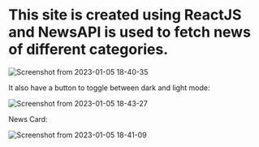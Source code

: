 <h1>This site is created using ReactJS and NewsAPI is used to fetch news of different categories.</h1>

![Screenshot from 2023-01-05 18-40-35](https://user-images.githubusercontent.com/89219332/210788741-2eab206a-1fe2-45b0-8af4-52a847e753d1.png)

It also have a button to toggle between dark and light mode:

![Screenshot from 2023-01-05 18-43-27](https://user-images.githubusercontent.com/89219332/210788474-e2662dc4-2e37-432f-a189-2ef541b1f735.png)

News Card:

![Screenshot from 2023-01-05 18-41-09](https://user-images.githubusercontent.com/89219332/210788610-c44c324b-d9dc-4622-aea2-44ff212736b6.png)

